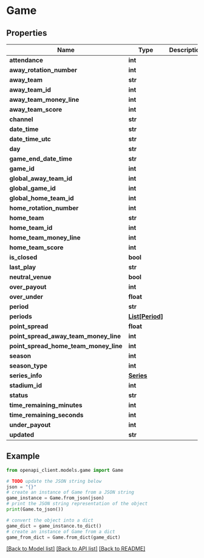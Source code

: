 # Game


## Properties

Name | Type | Description | Notes
------------ | ------------- | ------------- | -------------
**attendance** | **int** |  | [optional] 
**away_rotation_number** | **int** |  | [optional] 
**away_team** | **str** |  | [optional] 
**away_team_id** | **int** |  | [optional] 
**away_team_money_line** | **int** |  | [optional] 
**away_team_score** | **int** |  | [optional] 
**channel** | **str** |  | [optional] 
**date_time** | **str** |  | [optional] 
**date_time_utc** | **str** |  | [optional] 
**day** | **str** |  | [optional] 
**game_end_date_time** | **str** |  | [optional] 
**game_id** | **int** |  | [optional] 
**global_away_team_id** | **int** |  | [optional] 
**global_game_id** | **int** |  | [optional] 
**global_home_team_id** | **int** |  | [optional] 
**home_rotation_number** | **int** |  | [optional] 
**home_team** | **str** |  | [optional] 
**home_team_id** | **int** |  | [optional] 
**home_team_money_line** | **int** |  | [optional] 
**home_team_score** | **int** |  | [optional] 
**is_closed** | **bool** |  | [optional] 
**last_play** | **str** |  | [optional] 
**neutral_venue** | **bool** |  | [optional] 
**over_payout** | **int** |  | [optional] 
**over_under** | **float** |  | [optional] 
**period** | **str** |  | [optional] 
**periods** | [**List[Period]**](Period.md) |  | [optional] 
**point_spread** | **float** |  | [optional] 
**point_spread_away_team_money_line** | **int** |  | [optional] 
**point_spread_home_team_money_line** | **int** |  | [optional] 
**season** | **int** |  | [optional] 
**season_type** | **int** |  | [optional] 
**series_info** | [**Series**](Series.md) |  | [optional] 
**stadium_id** | **int** |  | [optional] 
**status** | **str** |  | [optional] 
**time_remaining_minutes** | **int** |  | [optional] 
**time_remaining_seconds** | **int** |  | [optional] 
**under_payout** | **int** |  | [optional] 
**updated** | **str** |  | [optional] 

## Example

```python
from openapi_client.models.game import Game

# TODO update the JSON string below
json = "{}"
# create an instance of Game from a JSON string
game_instance = Game.from_json(json)
# print the JSON string representation of the object
print(Game.to_json())

# convert the object into a dict
game_dict = game_instance.to_dict()
# create an instance of Game from a dict
game_from_dict = Game.from_dict(game_dict)
```
[[Back to Model list]](../README.md#documentation-for-models) [[Back to API list]](../README.md#documentation-for-api-endpoints) [[Back to README]](../README.md)


